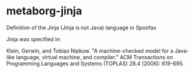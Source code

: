 metaborg-jinja
===========

Definition of the Jinja (Jinja is not Java) language in Spoofax

Jinja was specified in:

Klein, Gerwin, and Tobias Nipkow. "A machine-checked model for a Java-like language, virtual machine, and compiler." ACM Transactions on Programming Languages and Systems (TOPLAS) 28.4 (2006): 619-695.
